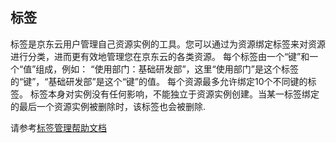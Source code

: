 ## 标签

标签是京东云用户管理自己资源实例的工具。您可以通过为资源绑定标签来对资源进行分类，进而更有效地管理您在京东云的各类资源。 每个标签由一个“键”和一个“值”组成，例如： “使用部门：基础研发部”，这里“使用部门”是这个标签的“键”，“基础研发部”是这个“键”的值。 每个资源最多允许绑定10个不同键的标签。 标签本身对实例没有任何影响，不能独立于资源实例创建。当某一标签绑定的最后一个资源实例被删除时，该标签也会被删除.

请参考[标签管理帮助文档](https://docs.jdcloud.com/cn/tag-service/product-overview)


